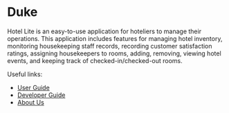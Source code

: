 # Duke

Hotel Lite is an easy-to-use application for hoteliers to manage their operations.
This application includes features for managing hotel inventory, monitoring housekeeping staff records, 
recording customer satisfaction ratings, assigning housekeepers to rooms, adding, removing, viewing hotel events, 
and keeping track of checked-in/checked-out rooms.

Useful links:
* [User Guide](UserGuide.md)
* [Developer Guide](DeveloperGuide.md)
* [About Us](AboutUs.md)
